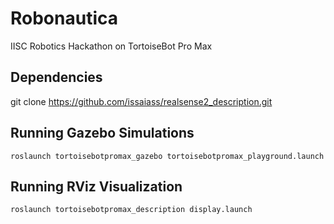 # Robonautica
IISC Robotics Hackathon on TortoiseBot Pro Max 

## Dependencies
git clone https://github.com/issaiass/realsense2_description.git
## Running Gazebo Simulations
``` roslaunch tortoisebotpromax_gazebo tortoisebotpromax_playground.launch ```
## Running RViz Visualization
``` roslaunch tortoisebotpromax_description display.launch ```
